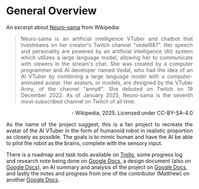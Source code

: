 # General Overview

An excerpt about [Neuro-sama](https://en.wikipedia.org/wiki/Neuro-sama) from Wikipedia:

> <p style="text-align: justify;">Neuro-sama is an artificial intelligence VTuber and chatbot that livestreams on her creator's Twitch channel "vedal987". Her speech and personality are powered by an artificial intelligence (AI) system which utilizes a large language model, allowing her to communicate with viewers in the stream's chat. She was created by a computer programmer and AI developer named Vedal, who had the idea of an AI VTuber by combining a large language model with a computer-animated avatar. Her avatars, or models, are designed by the VTuber Anny, of the channel "annytf". She debuted on Twitch on 19 December 2022. As of January 2025, Neuro-sama is the seventh most-subscribed channel on Twitch of all time.</p>

<p style="text-align: right;">- Wikipedia, 2025. Licensed under CC-BY-SA-4.0</p>

<p style="text-align: justify;">As the name of the project suggest, this is a fan project to recreate the avatar of the AI VTuber in the form of humanoid robot in realistic proportion as closely as possible. The goals is to mimic human and have the AI be able to pilot the robot as the brains, complete with the sensory input.</p>

There is a roadmap and task todo available on [Trello](https://trello.com/b/5YM2i79k/neurobot-1000-tasks), some progress log and research note being done on [Google Docs](https://docs.google.com/document/d/1tviNW9GpNmZhO2pqJLebRfayhfRYGw4r1T3Ncf5c9SY/edit?tab=t.0), a design document (also on [Google Docs](https://docs.google.com/document/d/1_gY5UZQh4Kz2YYL1XvHLDYsqq42asHxa3bZvdFq3N7U/edit?tab=t.0#heading=h.6gvmchs8hzet)), an AI summary and analysis of the project on [Google Docs](https://docs.google.com/document/d/1p15iiicFBDwWs5qrAErYYSRKYWAtDBnSNWQUW2t2j9Q/edit?tab=t.0#heading=h.yw0ccleg1j1n), and lastly the notes and progress from one of the contributor (Matthew) on another [Google Docs](https://docs.google.com/document/d/1USKIx4qvF5gEVc0TgfPfUURr_R-Tp42Q1ZkasvdIU7k/edit?tab=t.0).

